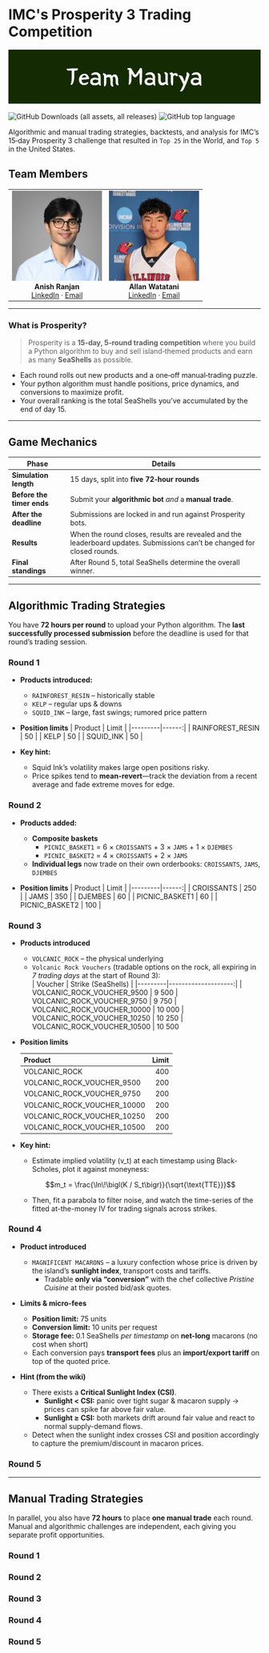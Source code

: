 # IMC's Prosperity 3 Trading Competition

![Team Maurya's Banner](images/Team_Maurya_v1.png)

![GitHub Downloads (all assets, all releases)](https://img.shields.io/github/downloads/awatatani/imc-prosperity3-trading/total)
![GitHub top language](https://img.shields.io/github/languages/top/awatatani/imc-prosperity3-trading)

Algorithmic and manual trading strategies, backtests, and analysis for IMC’s 15‑day Prosperity 3 challenge that resulted in `Top 25` in the World, and `Top 5` in the United States.

## Team Members

<table>
  <tr>
    <td align="center">
      <img src="images/Anish_Ranjan_Headshot.jpg" width="180"><br>
      <strong>Anish&nbsp;Ranjan</strong><br>
      <a href="https://www.linkedin.com/in/anishranjan28/">LinkedIn</a> ·
      <a href="mailto:anishranjan07@gmail.com">Email</a>
    </td>
    <td align="center">
      <img src="images/Allan_Watatani_Headshot.jpg" width="180"><br>
      <strong>Allan&nbsp;Watatani</strong><br>
      <a href="https://www.linkedin.com/in/allan-watatani-9575a4202/">LinkedIn</a> ·
      <a href="mailto:awatatani6402@gmail.com">Email</a>
    </td>
  </tr>
</table>

---

### What is **Prosperity**?  
> Prosperity is a **15‑day, 5‑round trading competition** where you build a Python algorithm to buy and sell island‑themed products and earn as many **SeaShells** as possible.  

* Each round rolls out new products and a one‑off manual‑trading puzzle.  
* Your python algorithm must handle positions, price dynamics, and conversions to maximize profit.  
* Your overall ranking is the total SeaShells you’ve accumulated by the end of day 15.

---

## Game Mechanics

| Phase | Details |
|-------|---------|
| **Simulation length** | 15 days, split into **five 72‑hour rounds** |
| **Before the timer ends** | Submit your **algorithmic bot** *and* a **manual trade**. |
| **After the deadline** | Submissions are locked in and run against Prosperity bots. |
| **Results** | When the round closes, results are revealed and the leaderboard updates. Submissions can’t be changed for closed rounds. |
| **Final standings** | After Round 5, total SeaShells determine the overall winner. |

---

## Algorithmic Trading Strategies
You have **72 hours per round** to upload your Python algorithm. The **last successfully processed submission** before the deadline is used for that round’s trading session.

### Round 1

* **Products introduced:**  
  * `RAINFOREST_RESIN` – historically stable  
  * `KELP` – regular ups & downs  
  * `SQUID_INK` – large, fast swings; rumored price pattern  

* **Position limits**
  | Product | Limit |
  |---------|------:|
  | RAINFOREST_RESIN | 50 |
  | KELP | 50 |
  | SQUID_INK | 50 |

* **Key hint:**  
  * Squid Ink’s volatility makes large open positions risky.  
  * Price spikes tend to **mean-revert**—track the deviation from a recent average and fade extreme moves for edge.

### Round 2

* **Products added:**  
  * **Composite baskets**  
    * `PICNIC_BASKET1` = 6 × `CROISSANTS` + 3 × `JAMS` + 1 × `DJEMBES`  
    * `PICNIC_BASKET2` = 4 × `CROISSANTS` + 2 × `JAMS`  
  * **Individual legs** now trade on their own orderbooks: `CROISSANTS`, `JAMS`, `DJEMBES`

* **Position limits**
  | Product | Limit |
  |---------|------:|
  | CROISSANTS | 250 |
  | JAMS | 350 |
  | DJEMBES | 60 |
  | PICNIC_BASKET1 | 60 |
  | PICNIC_BASKET2 | 100 |

### Round 3  

* **Products introduced**

  * `VOLCANIC_ROCK` – the physical underlying  
  * `Volcanic Rock Vouchers` (tradable options on the rock, all expiring in *7 trading days* at the start of Round 3):  
    | Voucher | Strike (SeaShells) |
    |---------|--------------------:|
    | VOLCANIC_ROCK_VOUCHER_9500  | 9 500
    | VOLCANIC_ROCK_VOUCHER_9750  | 9 750
    | VOLCANIC_ROCK_VOUCHER_10000 | 10 000
    | VOLCANIC_ROCK_VOUCHER_10250 | 10 250
    | VOLCANIC_ROCK_VOUCHER_10500 | 10 500

* **Position limits**

  | Product | Limit |
  |---------|------:|
  | VOLCANIC_ROCK | 400 |
  | VOLCANIC_ROCK_VOUCHER_9500 | 200 |
  | VOLCANIC_ROCK_VOUCHER_9750 | 200 |
  | VOLCANIC_ROCK_VOUCHER_10000 | 200 |
  | VOLCANIC_ROCK_VOUCHER_10250 | 200 |
  | VOLCANIC_ROCK_VOUCHER_10500 | 200 |

* **Key hint:**  
  * Estimate implied volatility (v_t) at each timestamp using Black-Scholes, plot it against moneyness:

  ```math
  m_t = \frac{\ln\!\bigl(K / S_t\bigr)}{\sqrt{\text{TTE}}}
  ```
  * Then, fit a parabola to filter noise, and watch the time-series of the fitted at-the-money IV for trading signals across strikes.

### Round 4

* **Product introduced**  
  * `MAGNIFICENT MACARONS` – a luxury confection whose price is driven by the island’s **sunlight index**, transport costs and tariffs.  
    * Tradable **only via “conversion”** with the chef collective *Pristine Cuisine* at their posted bid/ask quotes.

* **Limits & micro-fees**  
  * **Position limit:** 75 units  
  * **Conversion limit:** 10 units per request  
  * **Storage fee:** 0.1 SeaShells *per timestamp* on **net-long** macarons (no cost when short)  
  * Each conversion pays **transport fees** plus an **import/export tariff** on top of the quoted price.

* **Hint (from the wiki)**  
  * There exists a **Critical Sunlight Index (CSI)**.  
    * **Sunlight < CSI:** panic over tight sugar & macaron supply → prices can spike far above fair value.  
    * **Sunlight ≥ CSI:** both markets drift around fair value and react to normal supply-demand flows.  
  * Detect when the sunlight index crosses CSI and position accordingly to capture the premium/discount in macaron prices.

### Round 5

---

## Manual Trading Strategies 
In parallel, you also have **72 hours** to place **one manual trade** each round.  
Manual and algorithmic challenges are independent, each giving you separate profit opportunities.

### Round 1

### Round 2

### Round 3

### Round 4

### Round 5
